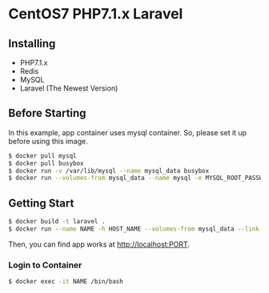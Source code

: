 # CentOS7 PHP7.1.x Laravel

## Installing
- PHP7.1.x
- Redis
- MySQL
- Laravel (The Newest Version)

## Before Starting
In this example, app container uses mysql container. So, please set it up before using this image.

```bash
$ docker pull mysql
$ docker pull busybox
$ docker run -v /var/lib/mysql --name mysql_data busybox
$ docker run --volumes-from mysql_data --name mysql -e MYSQL_ROOT_PASSWORD=mysql -d -p 3306:3306 mysql
```

## Getting Start
```bash
$ docker build -t laravel .
$ docker run --name NAME -h HOST_NAME --volumes-from mysql_data --link mysql:mysql -d -p PORT:80 -v PATH_TO_HOST_APP:/var/www/html/app --privileged laravel /sbin/init
```

Then, you can find app works at [http://localhost:PORT](http://localhost:PORT).

### Login to Container
```bash
$ docker exec -it NAME /bin/bash
```
